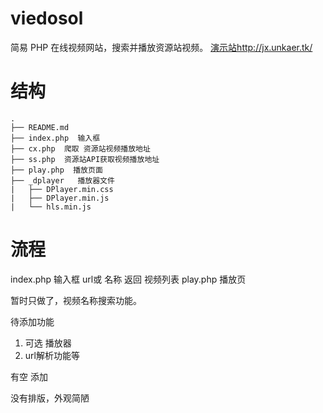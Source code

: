 # viedosol
简易 PHP 在线视频网站，搜索并播放资源站视频。
[演示站http://jx.unkaer.tk/](http://jx.unkaer.tk/)

# 结构
```
.
├── README.md
├── index.php  输入框
├── cx.php  爬取 资源站视频播放地址
├── ss.php  资源站API获取视频播放地址
├── play.php  播放页面
├── _dplayer   播放器文件
|   ├── DPlayer.min.css
|   ├── DPlayer.min.js
|   └── hls.min.js
```
# 流程
index.php
 输入框  url或 名称
返回 视频列表
play.php
 播放页


暂时只做了，视频名称搜索功能。 

待添加功能
 1. 可选 播放器  
 2. url解析功能等
 
 有空 添加

没有排版，外观简陋
